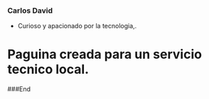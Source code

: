 ### Carlos David

- Curioso y apacionado por la tecnologia,.




Paguina creada para un servicio tecnico local.
=============

###End